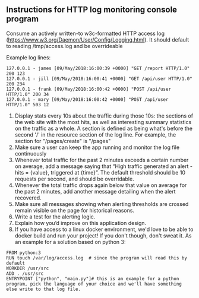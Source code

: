 ## Instructions for HTTP log monitoring console program

Consume an actively written-to w3c-formatted HTTP access log (https://www.w3.org/Daemon/User/Config/Logging.html). It should default to reading /tmp/access.log and be overrideable

Example log lines:

```
127.0.0.1 - james [09/May/2018:16:00:39 +0000] "GET /report HTTP/1.0" 200 123
127.0.0.1 - jill [09/May/2018:16:00:41 +0000] "GET /api/user HTTP/1.0" 200 234
127.0.0.1 - frank [09/May/2018:16:00:42 +0000] "POST /api/user HTTP/1.0" 200 34
127.0.0.1 - mary [09/May/2018:16:00:42 +0000] "POST /api/user HTTP/1.0" 503 12
```

1. Display stats every 10s about the traffic during those 10s: the sections of the web site with the most hits, as well as interesting summary statistics on the traffic as a whole. A section is defined as being what's before the second '/' in the resource section of the log line. For example, the section for "/pages/create" is "/pages"
2. Make sure a user can keep the app running and monitor the log file continuously
3. Whenever total traffic for the past 2 minutes exceeds a certain number on average, add a message saying that “High traffic generated an alert - hits = {value}, triggered at {time}”. The default threshold should be 10 requests per second, and should be overridable.
4. Whenever the total traffic drops again below that value on average for the past 2 minutes, add another message detailing when the alert recovered.
5. Make sure all messages showing when alerting thresholds are crossed remain visible on the page for historical reasons.
6. Write a test for the alerting logic.
7. Explain how you’d improve on this application design.
8. If you have access to a linux docker environment, we'd love to be able to docker build and run your project! If you don't though, don't sweat it. As an example for a solution based on python 3:

```
FROM python:3
RUN touch /var/log/access.log  # since the program will read this by default
WORKDIR /usr/src
ADD . /usr/src
ENTRYPOINT ["python", "main.py"]# this is an example for a python program, pick the language of your choice and we'll have something else write to that log file.
```
